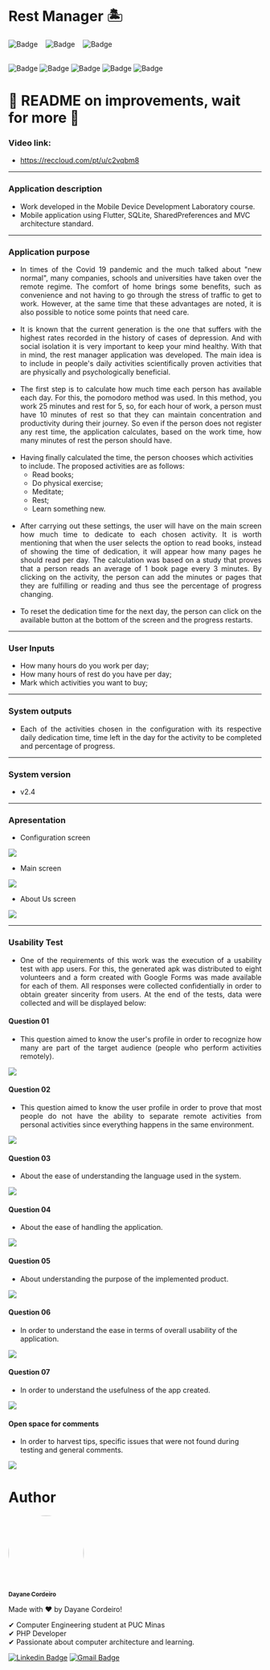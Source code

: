 # Rest Manager 🏝

![Badge](https://img.shields.io/github/forks/DayaneCordeiro/Trabalho_Final_LDDM?style=social)&nbsp;&nbsp;&nbsp;
![Badge](https://img.shields.io/github/stars/DayaneCordeiro/Trabalho_Final_LDDM?style=social)&nbsp;&nbsp;&nbsp;
![Badge](https://img.shields.io/github/license/DayaneCordeiro/Trabalho_Final_LDDM?style=social)<br><br>

![Badge](https://img.shields.io/badge/OS-Android-green)
![Badge](https://img.shields.io/badge/Flutter-2.2-blue)
![Badge](https://img.shields.io/badge/SQLite-3.0-yellowgreen)
![Badge](https://img.shields.io/badge/SharedPreferences-2.0.7-orange)
![Badge](https://img.shields.io/badge/Architecture-MVC-brightgreen)

<h1>🚧 README on improvements, wait for more 🚧</h1>


### Video link:
* https://reccloud.com/pt/u/c2vqbm8

<hr>
<!--  -->

<!-- ### Descrição da aplicação
* Trabalho desenvolvido na disciplina Laboratório de Desenvolvimento para Dispositivos Móveis.
* Aplicativo mobile utilizando as tecnologias Flutter, SQLite, SharedPreferences e com padrão de arquitetura MVC. -->

### Application description
* Work developed in the Mobile Device Development Laboratory course.
* Mobile application using Flutter, SQLite, SharedPreferences and MVC architecture standard.

<hr>

<!-- ### Objetivo do aplicativo
* Em tempos de pandemia do Covid 19 e do muito falado "novo normal", muitas empresas, escolas e universidades assumiram o regime remoto. O conforto do lar trás alguns benefícios, como comodidade e não precisar passar pelo estresse do trânsito para chegar ao trabalho. Porém ao mesmo tempo que nota-se essas vantagens, pode-se também perceber alguns pontos que precisam de cuidado.
* Sabe-se que a geração atual é a que sofre com os maiores índices registrados na história de casos de depressão. E com o isolamento social é muito importante manter a mente saudável. Pensando nisso, o aplicativo gerenciador de descanso foi desenvolvido. A ideia principal é incluir no dia a dia das pessoas atividades cientificamente comprovadas como benéficas física e psicologicamente.
* O primeiro passo é calcular quanto tempo disponível por dia cada pessoa tem. Para isso foi utilizado o método pomodoro. Nesse método trabalha-se 25 minutos e descansa 5, sendo assim, a cada hora de trabalho, uma pessoa deve ter 10 minutos de descanso para que consiga manter a concentração e produtividade durante sua jornada. Então mesmo que a pessoa não cadastre nenhuma hora de descanso, o aplicativo calcula baseado no tempo de trabalho quantos minutos de descanso a pessoa deve ter.
* Tendo o tempo finalmente calculado, a pessoa escolhe quais atividades quer incluir. As atividades propostas são as seguintes:
    * Ler livros;
    * Fazer exercícios físicos;
    * Meditar;
    * Descansar;
    * Aprender algo novo.
* Após a realização dessas configurações, o usuário terá na tela principal quanto tempo de dedicação deve realizar em cada atividade escolhida. Vale citar que quando o usuário marcar a opção ler livros, invés de aparecer o tempo de dedicação, aparecerá quantas páginas deve ler por dia. O cálculo foi baseado em um estudo que comprova que uma pessoa lê uma média de 1 página de livro a cada 3 minutos. Clicando na atividade, a pessoa pode adicionar os minutos ou páginas que for cumprindo ou lendo e assim, ver a porcentagem do progresso mudando.
* Para zerar o tempo de dedicação no dia seguinte, a pessoa pode clicar no botão disponível ao fim da tela e o progresso reinicia. -->

### Application purpose
* <div align="justify"> In times of the Covid 19 pandemic and the much talked about "new normal", many companies, schools and universities have taken over the remote regime. The comfort of home brings some benefits, such as convenience and not having to go through the stress of traffic to get to work. However, at the same time that these advantages are noted, it is also possible to notice some points that need care.</div><br>
* <div align="justify"> It is known that the current generation is the one that suffers with the highest rates recorded in the history of cases of depression. And with social isolation it is very important to keep your mind healthy. With that in mind, the rest manager application was developed. The main idea is to include in people's daily activities scientifically proven activities that are physically and psychologically beneficial.</div><br>
* <div align="justify"> The first step is to calculate how much time each person has available each day. For this, the pomodoro method was used. In this method, you work 25 minutes and rest for 5, so, for each hour of work, a person must have 10 minutes of rest so that they can maintain concentration and productivity during their journey. So even if the person does not register any rest time, the application calculates, based on the work time, how many minutes of rest the person should have.</div><br>
* Having finally calculated the time, the person chooses which activities to include. The proposed activities are as follows:
     * Read books;
     * Do physical exercise;
     * Meditate;
     * Rest;
     * Learn something new.
<br><br>
* <div align="justify"> After carrying out these settings, the user will have on the main screen how much time to dedicate to each chosen activity. It is worth mentioning that when the user selects the option to read books, instead of showing the time of dedication, it will appear how many pages he should read per day. The calculation was based on a study that proves that a person reads an average of 1 book page every 3 minutes. By clicking on the activity, the person can add the minutes or pages that they are fulfilling or reading and thus see the percentage of progress changing.</div><br>
* <div align="justify"> To reset the dedication time for the next day, the person can click on the available button at the bottom of the screen and the progress restarts.</div>

<!-- ### Entradas do usuário
* Quantas horas trabalha por dia;
* Quantas horas de descanso tem por dia;
* Marcar quais atividades quer comprir; -->

<hr>

### User Inputs
* How many hours do you work per day;
* How many hours of rest do you have per day;
* Mark which activities you want to buy;

<hr>

### System outputs
* <div align="justify"> Each of the activities chosen in the configuration with its respective daily dedication time, time left in the day for the activity to be completed and percentage of progress.</div>

<!-- ### Saídas do sistema
* Cada um das atividades escolhidas na configuração com seu respectivo tempo de dedicação diário, tempo que falta no dia para que a atividade seja cumprida e porcentagem do progresso.
 -->
 
<hr>
 
<!-- ### Versão do sistema
* v2.4 -->

### System version
* v2.4

<!-- ### Apresentação
* Tela de configurações -->

<hr>

### Apresentation
* Configuration screen


![](https://github.com/DayaneCordeiro/Trabalho_Final_LDDM/blob/main/imagens/tela_configura%C3%A7%C3%B5es.PNG)


* Main screen


![](https://github.com/DayaneCordeiro/Trabalho_Final_LDDM/blob/main/imagens/tela_principal.PNG)


* About Us screen


![](https://github.com/DayaneCordeiro/Trabalho_Final_LDDM/blob/main/imagens/tela_about_us.PNG)

<!-- ### Teste de usabilidade
* Um dos requisitos deste trabalho foi a execução de um teste de usabilidade com usuários do app. Para isso, o apk gerado foi distribuido para oito voluntários e um formulário criado com o Google Forms foi disponibilizado para cada um deles. Todas as respostas foram colhidas de forma sigilosa a fim de obter maior sinceridade dos usuários. Ao fim dos testes os dados foram coletados e serão exibidos abaixo: -->

<hr>

### Usability Test
* <div align="justify"> One of the requirements of this work was the execution of a usability test with app users. For this, the generated apk was distributed to eight volunteers and a form created with Google Forms was made available for each of them. All responses were collected confidentially in order to obtain greater sincerity from users. At the end of the tests, data were collected and will be displayed below:</div>

#### Question 01
* <div align="justify"> This question aimed to know the user's profile in order to recognize how many are part of the target audience (people who perform activities remotely).</div>


![](https://github.com/DayaneCordeiro/Trabalho_Final_LDDM/blob/main/imagens/Anota%C3%A7%C3%A3o%202020-12-13%20005212.png)


#### Question 02
* <div align="justify"> This question aimed to know the user profile in order to prove that most people do not have the ability to separate remote activities from personal activities since everything happens in the same environment. </div>


![](https://github.com/DayaneCordeiro/Trabalho_Final_LDDM/blob/main/imagens/Anota%C3%A7%C3%A3o%202020-12-13%20005249.png)


#### Question 03
* About the ease of understanding the language used in the system.


![](https://github.com/DayaneCordeiro/Trabalho_Final_LDDM/blob/main/imagens/Anota%C3%A7%C3%A3o%202020-12-13%20005318.png)


#### Question 04
* About the ease of handling the application.


![](https://github.com/DayaneCordeiro/Trabalho_Final_LDDM/blob/main/imagens/Anota%C3%A7%C3%A3o%202020-12-13%20005347.png)


#### Question 05
* About understanding the purpose of the implemented product.


![](https://github.com/DayaneCordeiro/Trabalho_Final_LDDM/blob/main/imagens/Anota%C3%A7%C3%A3o%202020-12-13%20005436.png)


#### Question 06
* In order to understand the ease in terms of overall usability of the application.


![](https://github.com/DayaneCordeiro/Trabalho_Final_LDDM/blob/main/imagens/Anota%C3%A7%C3%A3o%202020-12-13%20005509.png)


#### Question 07
* In order to understand the usefulness of the app created.


![](https://github.com/DayaneCordeiro/Trabalho_Final_LDDM/blob/main/imagens/Anota%C3%A7%C3%A3o%202020-12-13%20005535.png)


#### Open space for comments
* In order to harvest tips, specific issues that were not found during testing and general comments.


![](https://github.com/DayaneCordeiro/Trabalho_Final_LDDM/blob/main/imagens/Anota%C3%A7%C3%A3o%202020-12-13%20005613.png)


<div id="autho">
    <h1>Author</h1>
    <a href="https://github.com/DayaneCordeiro">
        <img style="border-radius: 100%;" src="https://avatars.githubusercontent.com/u/50596100?v=4" width="150px;" alt=""/>
        <br />
        <sub><b>Dayane Cordeiro</b></sub>
    </a>

   Made with ❤️ by Dayane Cordeiro!

   ✔ Computer Engineering student at PUC Minas<br>
   ✔ PHP Developer<br>
   ✔ Passionate about computer architecture and learning.<br>

   [![Linkedin Badge](https://img.shields.io/badge/-Dayane-blue?style=flat-square&logo=Linkedin&logoColor=white&link=https://www.linkedin.com/in/dayane-cordeiro-1b761318b/)](https://www.linkedin.com/in/dayane-cordeiro-1b761318b/) 
   [![Gmail Badge](https://img.shields.io/badge/-dayane.cordeirogs@gmail.com-c14438?style=flat-square&logo=Gmail&logoColor=white&link=mailto:dayane.cordeirogs@gmail.com)](mailto:dayane.cordeirogs@gmail.com)
</div>
